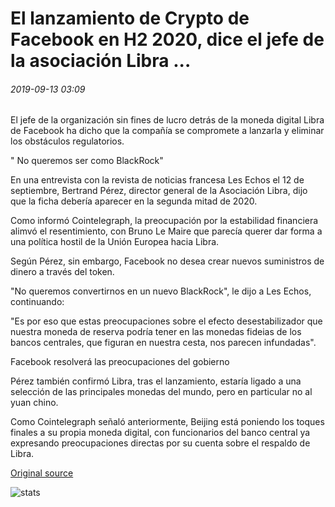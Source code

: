 # El lanzamiento de Crypto de Facebook en H2 2020, dice el jefe de la asociación Libra ...

###### 2019-09-13 03:09

El jefe de la organización sin fines de lucro detrás de la moneda digital Libra de Facebook ha dicho que la compañía se compromete a lanzarla y eliminar los obstáculos regulatorios.

" No queremos ser como BlackRock"

En una entrevista con la revista de noticias francesa Les Echos el 12 de septiembre, Bertrand Pérez, director general de la Asociación Libra, dijo que la ficha debería aparecer en la segunda mitad de 2020.

Como informó Cointelegraph, la preocupación por la estabilidad financiera alimvó el resentimiento, con Bruno Le Maire que parecía querer dar forma a una política hostil de la Unión Europea hacia Libra.

Según Pérez, sin embargo, Facebook no desea crear nuevos suministros de dinero a través del token.

"No queremos convertirnos en un nuevo BlackRock", le dijo a Les Echos, continuando:

"Es por eso que estas preocupaciones sobre el efecto desestabilizador que nuestra moneda de reserva podría tener en las monedas fideias de los bancos centrales, que figuran en nuestra cesta, nos parecen infundadas".

Facebook resolverá las preocupaciones del gobierno

Pérez también confirmó Libra, tras el lanzamiento, estaría ligado a una selección de las principales monedas del mundo, pero en particular no al yuan chino.

Como Cointelegraph señaló anteriormente, Beijing está poniendo los toques finales a su propia moneda digital, con funcionarios del banco central ya expresando preocupaciones directas por su cuenta sobre el respaldo de Libra.

[Original source](https://cointelegraph.com/news/facebooks-crypto-launching-in-h2-2020-says-libra-association-chief)

![stats](https://c.statcounter.com/11760860/0/a89fa40b/1/ "stats")